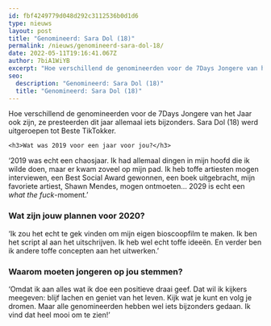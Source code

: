 ```yaml
---
id: fbf4249779d048d292c3112536b0d1d6
type: nieuws
layout: post
title: "Genomineerd: Sara Dol (18)"
permalink: /nieuws/genomineerd-sara-dol-18/
date: 2022-05-11T19:16:41.067Z
author: 7biA1WiYB
excerpt: "Hoe verschillend de genomineerden voor de 7Days Jongere van het Jaar ook zijn, ze presteerden dit jaar allemaal iets bijzonders. Sara Dol (18) werd uitgeroepen tot Beste TikTokker.  "
seo:
  description: "Genomineerd: Sara Dol (18)"
  title: "Genomineerd: Sara Dol (18)"
---
```

Hoe verschillend de genomineerden voor de 7Days Jongere van het Jaar ook zijn, ze presteerden dit jaar allemaal iets bijzonders. Sara Dol (18) werd uitgeroepen tot Beste TikTokker.  

    <h3>Wat was 2019 voor een jaar voor jou?</h3>
<p>‘2019 was echt een chaosjaar. Ik had allemaal dingen in mijn hoofd die ik wilde doen, maar er kwam zoveel op mijn pad. Ik heb toffe artiesten mogen interviewen, een Best Social Award gewonnen, een boek uitgebracht, mijn favoriete artiest, Shawn Mendes, mogen ontmoeten… 2029 is echt een <em>what the fuck</em>-moment.’</p>
<h3>Wat zijn jouw plannen voor 2020?</h3>
<p>‘Ik zou het echt te gek vinden om mijn eigen bioscoopfilm te maken. Ik ben het script al aan het uitschrijven. Ik heb wel echt toffe ideeën. En verder ben ik andere toffe concepten aan het uitwerken.’</p>
<h3>Waarom moeten jongeren op jou stemmen?</h3>
<p>‘Omdat ik aan alles wat ik doe een positieve draai geef. Dat wil ik kijkers meegeven: blijf lachen en geniet van het leven. Kijk wat je kunt en volg je dromen. Maar alle genomineerden hebben wel iets bijzonders gedaan. Ik vind dat heel mooi om te zien!’</p>  
